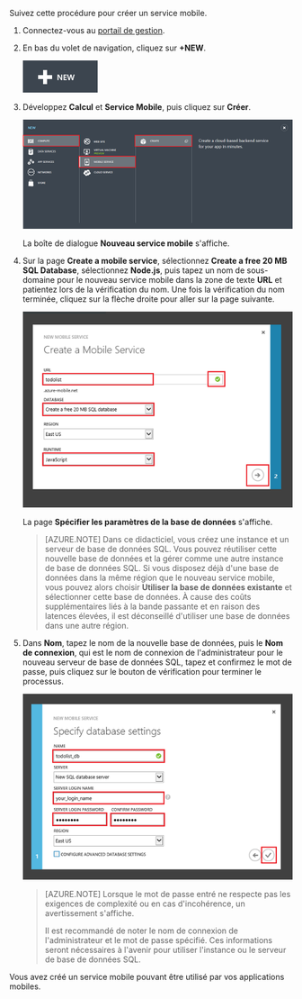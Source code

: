 ﻿

Suivez cette procédure pour créer un service mobile.

1.	Connectez-vous au [portail de gestion]. 

2.	En bas du volet de navigation, cliquez sur **+NEW**.

	![](./media/mobile-services-create-new-service/plus-new.png)

3.	Développez **Calcul** et **Service Mobile**, puis cliquez sur **Créer**.

	![](./media/mobile-services-create-new-service/mobile-create.png)

	La boîte de dialogue **Nouveau service mobile** s'affiche.

4.	Sur la page **Create a mobile service**, sélectionnez **Create a free 20 MB SQL Database**, sélectionnez **Node.js**, puis tapez un nom de sous-domaine pour le nouveau service mobile dans la zone de texte **URL** et patientez lors de la vérification du nom. Une fois la vérification du nom terminée, cliquez sur la flèche droite pour aller sur la page suivante.	

	![](./media/mobile-services-create-new-service/mobile-create-page1.png)

   	La page **Spécifier les paramètres de la base de données** s'affiche.

	> [AZURE.NOTE] Dans ce didacticiel, vous créez une instance et un serveur de base de données SQL. Vous pouvez réutiliser cette nouvelle base de données et la gérer comme une autre instance de base de données SQL. Si vous disposez déjà d'une base de données dans la même région que le nouveau service mobile, vous pouvez alors choisir **Utiliser la base de données existante** et sélectionner cette base de données. À cause des coûts supplémentaires liés à la bande passante et en raison des latences élevées, il est déconseillé d'utiliser une base de données dans une autre région.	

6.	Dans **Nom**, tapez le nom de la nouvelle base de données, puis le **Nom de connexion**, qui est le nom de connexion de l'administrateur pour le nouveau serveur de base de données SQL, tapez et confirmez le mot de passe, puis cliquez sur le bouton de vérification pour terminer le processus.

	![](./media/mobile-services-create-new-service/mobile-create-page2.png)

	> [AZURE.NOTE] Lorsque le mot de passe entré ne respecte pas les exigences de complexité ou en cas d'incohérence, un avertissement s'affiche. 
	>
	> Il est recommandé de noter le nom de connexion de l'administrateur et le mot de passe spécifié. Ces informations seront nécessaires à l'avenir pour utiliser l'instance ou le serveur de base de données SQL.

Vous avez créé un service mobile pouvant être utilisé par vos applications mobiles.



<!-- URLs. -->
[Portail de gestion]: https://manage.windowsazure.com/

<!--HONumber=42-->
